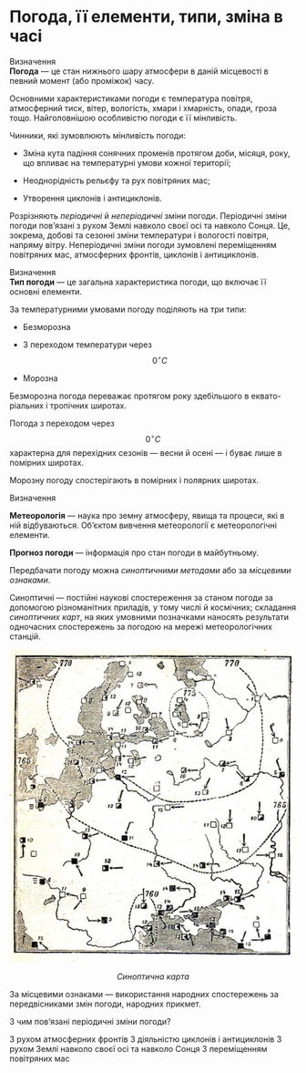 Погода, її елементи, типи, змiна в часi
=======================================

<div class="eoz-wrap">
<span class="eoz">Визначення</span>
<div class="eoz-text">
<b>Погода</b> — це стан нижнього шару атмосфери в данiй мiсцевостi в
певний момент (або промiжок) часу.
</div>
</div>

Основними характеристиками погоди є температура повітря, атмосферний
тиск, вітер, вологість, хмари і хмарність, опади, гроза тощо.
Найголовнішою особливістю погоди є її мінливість.

Чинники, які зумовлюють мінливість погоди:

-   Зміна кута падіння сонячних променів протягом доби, місяця, року, що впливає на температурні умови кожної території;

-   Неоднорідність рельєфу та рух повітряних мас;

-   Утворення циклонів і антициклонів.

Розрізняють *періодичні* й *неперіодичні* зміни погоди. Періодичні зміни
погоди пов’язані з рухом Землі навколо своєї осі та навколо Сонця. Це, зокрема, добові та сезонні зміни температури і вологості повітря, напряму вітру. Неперіодичні зміни погоди зумовлені переміщенням повітряних мас, атмосферних фронтів, циклонів і антициклонів.


<div class="eoz-wrap">
<span class="eoz">Визначення</span>
<div class="eoz-text">
<b>Тип погоди</b> — це загальна характеристика погоди, що включає її
основнi елементи.
</div>
</div>

За <span class="p1">температурними умовами</span> погоду поділяють на три типи:

-   Безморозна

-   З переходом температури через $$0^{\circ}С$$

-   Морозна

<span class="p1">Безморозна</span> погода переважає протягом року здебільшого в
еквато-ріальних і тропічних широтах.

<span class="p1">Погода з переходом через $$0^{\circ}С$$</span> характерна для перехідних сезонів — весни й осені — і буває лише в помірних широтах.

<span class="p1">Морозну</span> погоду спостерігають в помірних і полярних широтах.

<div class="eoz-wrap">
<span class="eoz">Визначення</span>
<div class="eoz-text">
<p><b>Метеорологiя</b> — наука про земну атмосферу, явища та процеси,
якi в нiй вiдбуваються. Об’єктом вивчення метеорологiї є метеорологiчнi елементи.</p>

<b>Прогноз погоди</b> — iнформацiя про стан погоди в майбутньому.
</div>
</div>

Передбачати погоду можна *синоптичними методами* або за *місцевими ознаками*.

<span class="p1">Синоптичні</span> — постійні наукові спостереження за станом погоди за
допомогою різноманітних приладів, у тому числі й космічних; складання
*синоптичних карт*, на яких умовними позначками наносять результати
одночасних спостережень за погодою на мережі метеорологічних станцій.

<div align="center">
<img src="14.jpg">
<p><i>Синоптична карта</i></p>
</div>

<span class="p1">За місцевими ознаками</span> — використання народних спостережень за передвісниками змін погоди, народних прикмет.

<quiz>
<question>
<p>З чим пов’язані періодичні зміни погоди?</p>
<answer>З рухом атмосферних фронтів</answer>
<answer>З діяльністю циклонів і антициклонів</answer>
<answer correct>З рухом Землі навколо своєї осі та навколо Сонця</answer>
<answer>З переміщенням повітряних мас</answer>
</question>
</quiz>